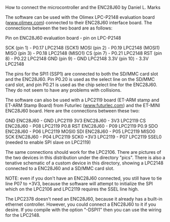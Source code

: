 How to connect the microcontroller and the ENC28J60 by Daniel L. Marks

The software can be used with the Olimex LPC-P2148 evaluation board (www.olimex.com)
connected to their ENC28J60 interface board.  The connections between the two board are as
follows:

Pin on ENC28J60 evaluation board - pin on LPC-P2148

SCK (pin 1)   - P0.17 LPC2148 (SCK1)
MOSI (pin 2)  - P0.19 LPC2148 (MOSI1)
MISO (pin 3)  - P0.18 LPC2148 (MISO1)
CS (pin 7)    - P0.21 LPC2148
RST (pin 8)   - P0.22 LPC2148
GND (pin 9)   - GND LPC2148
3.3V (pin 10) - 3.3V LPC2148

The pins for the SPI1 (SSP1) are connected to both the SD/MMC card slot and
the ENC28J60.  Pin P0.20 is used as the select line on the SD/MMC card slot,
and pin P0.21 is used as the chip select line for the ENC28J60.  They do not
seem to have any problems with collisions.

The software can also be used with a LPC2119 board (ET-ARM stamp and ET-ARM Stamp Board) from
Futurlec (www.futurlec.com) and the ET-MINI ENC28J60 board.  Here are the connections
between these two:

GND ENC28J60 - GND LPC2119
3V3 ENC28J60 - 3V3 LPC2119
CS  ENC28J60 - P08 LPC2119 P0.8
RST ENC28J60 - P09 LPC2119 P0.9
SDO ENC28J60 - P06 LPC2119 MOSI0
SDI ENC28J60 - P05 LPC2119 MISO0
SCK ENC28J60 - P04 LPC2119 SCK0 
+3V3 LPC2119 - P07 LPC2119 SSEL0 (needed to enable SPI slave on LPC2119)

The same connections should work for the LPC2106.  There are pictures of the two
devices in this distribution under the directory "pics".  There is also
a tenative schematic of a custom device in this directory, showing a LPC2148
connected to a ENC28J60 and a SD/MMC card slot.

NOTE: even if you don't have an ENC28J60 connected, you still have to tie line P07
to +3V3, because the software will attempt to initialize the SPI which on the LPC2106
and LPC2119 requires the SSEL line high.

The LPC2378 doesn't need an ENC28J60, because it already has a built-in ethernet
controller.  However, you could connect a ENC28J60 to it if you desire.  If you
compile with the option "-DSPI1" then you can use the wiring for the LPC2148.
